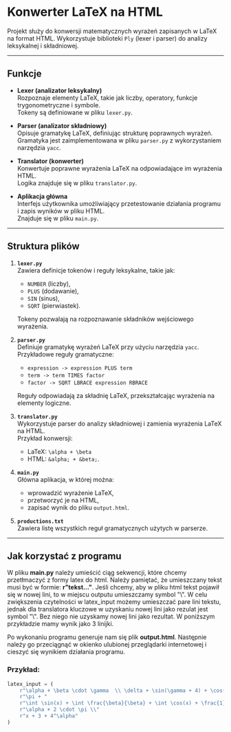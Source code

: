 # Konwerter LaTeX na HTML

Projekt służy do konwersji matematycznych wyrażeń zapisanych w LaTeX na format HTML. Wykorzystuje biblioteki `Ply` (lexer i parser) do analizy leksykalnej i składniowej.

---

## Funkcje

- **Lexer (analizator leksykalny)**  
  Rozpoznaje elementy LaTeX, takie jak liczby, operatory, funkcje trygonometryczne i symbole.  
  Tokeny są definiowane w pliku `lexer.py`.

- **Parser (analizator składniowy)**  
  Opisuje gramatykę LaTeX, definiując strukturę poprawnych wyrażeń.  
  Gramatyka jest zaimplementowana w pliku `parser.py` z wykorzystaniem narzędzia `yacc`.

- **Translator (konwerter)**  
  Konwertuje poprawne wyrażenia LaTeX na odpowiadające im wyrażenia HTML.  
  Logika znajduje się w pliku `translator.py`.

- **Aplikacja główna**  
  Interfejs użytkownika umożliwiający przetestowanie działania programu i zapis wyników w pliku HTML.  
  Znajduje się w pliku `main.py`.

---

## Struktura plików

1. **`lexer.py`**  
   Zawiera definicje tokenów i reguły leksykalne, takie jak:
   - `NUMBER` (liczby),
   - `PLUS` (dodawanie),
   - `SIN` (sinus),
   - `SQRT` (pierwiastek).  

   Tokeny pozwalają na rozpoznawanie składników wejściowego wyrażenia.

2. **`parser.py`**  
   Definiuje gramatykę wyrażeń LaTeX przy użyciu narzędzia `yacc`.  
   Przykładowe reguły gramatyczne:
   - `expression -> expression PLUS term`  
   - `term -> term TIMES factor`  
   - `factor -> SQRT LBRACE expression RBRACE`  
   
   Reguły odpowiadają za składnię LaTeX, przekształcając wyrażenia na elementy logiczne.

3. **`translator.py`**  
   Wykorzystuje parser do analizy składniowej i zamienia wyrażenia LaTeX na HTML.  
   Przykład konwersji:  
   - LaTeX: `\alpha + \beta`  
   - HTML: `&alpha; + &beta;`.

4. **`main.py`**  
   Główna aplikacja, w której można:
   - wprowadzić wyrażenie LaTeX,  
   - przetworzyć je na HTML,  
   - zapisać wynik do pliku `output.html`.

5. **`productions.txt`**  
   Zawiera listę wszystkich reguł gramatycznych użytych w parserze.

---

## Jak korzystać z programu
   W pliku **main.py** należy umieścić ciąg sekwencji, które chcemy przetłmaczyć z formy latex do html.
   Należy pamiętać, że umieszczany tekst musi być w formie: **r"tekst..."**.
   Jeśli chcemy, aby w pliku html tekst pojawił się w nowej lini, to w miejscu outputu umieszczamy symbol "\\".
   W celu zwiększenia czytelności w latex_input możemy umieszczać pare lini tekstu, jednak dla translatora kluczowe w uzyskaniu nowej lini jako rezulat jest symbol "\\". Bez niego nie uzyskamy nowej lini jako rezultat.
   W poniższym przykładzie mamy wynik jako 3 linijki.

Po wykonaniu programu generuje nam się plik **output.html**. Następnie należy go przeciągnąć w okienko ulubionej przeglądarki internetowej i cieszyć się wynikiem działania programu.  

### Przykład:
```python
latex_input = (
    r"\alpha + \beta \cdot \gamma  \\ \delta + \sin(\gamma + 4) + \cos(\beta) \cdot \frac{1}{2} + \tan(1) + \log(10) + \sqrt{9} + "
    r"\pi + "
    r"\int \sin(x) + \int \frac{\beta}{\beta} + \int \cos(x) + \frac{1}{2} + \frac{1}{3} + \frac{\alpha}{4} - "
    r"\alpha + 2 \cdot \pi \\"
    r"x + 3 + 4^\alpha"
)

